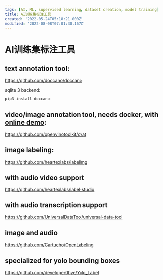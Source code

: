 ```yaml
---
tags: [AI, ML, supervised learning, dataset creation, model training]
title: AI训练集标注工具
created: '2022-05-24T05:18:21.000Z'
modified: '2022-08-08T07:01:38.167Z'
---
```


# AI训练集标注工具

## text annotation tool:
https://github.com/doccano/doccano

sqlite 3 backend:
```bash
pip3 install doccano
```

## video/image annotation tool, needs docker, with [online demo](https://cvat.org):
https://github.com/openvinotoolkit/cvat

## image labeling:
https://github.com/heartexlabs/labelImg

## with audio video support
https://github.com/heartexlabs/label-studio

## with audio transcription support
https://github.com/UniversalDataTool/universal-data-tool

## image and audio
https://github.com/Cartucho/OpenLabeling

## specialized for yolo bounding boxes
https://github.com/developer0hye/Yolo_Label
